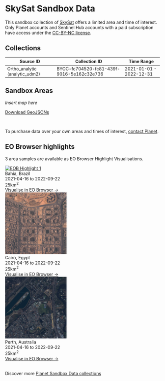 # SkySat Sandbox Data

This sandbox collection of <a href="../skysat/" target="_blank">SkySat</a> offers a limited area and time of interest. Only Planet accounts and Sentinel Hub accounts with a paid subscription have access under the <a href="https://creativecommons.org/licenses/by-nc/4.0/" target="_blank">CC-BY-NC license</a>.

## Collections
<table>
  <thead>
    <tr>
      <th>Source ID</th>
      <th>Collection ID</th>
      <th>Time Range</th>
    </tr>
  </thead>
  <tbody>
    <tr>
      <td>Ortho_analytic (analytic_udm2)</td>
      <td>BYOC-fc704520-fc81-439f-9016-5e162c32e736</td>
      <td>2021-01-01 - 2022-12-31</td>
    </tr>
   </tbody>
</table>

## Sandbox Areas
*Insert map here*

<a href="../skysat/polygons.geojson" download>Download GeoJSONs</a>

<br>

To purchase data over your own areas and times of interest, <a href="https://www.planet.com/contact-sales/#contact-sales)" target="_blank">contact Planet</a>. 

## EO Browser highlights
3 area samples are available as EO Browser Highlight Visualisations.
<br>
<div class="container33">
    <div class="image-card">
    <a href='https://apps.sentinel-hub.com/eo-browser/?zoom=14&lat=-9.46769&lng=-40.83146&themeId=PLANET_SANDBOX&visualizationUrl=https%3A%2F%2Fservices.sentinel-hub.com%2Fogc%2Fwms%2Fc0d9df19-9fb2-4191-89bd-4168678def5d&datasetId=fc704520-fc81-439f-9016-5e162c32e736&fromTime=2022-05-07T00%3A00%3A00.000Z&toTime=2022-05-07T23%3A59%3A59.999Z&layerId=TRUE-COLOR&demSource3D="MAPZEN"' target="_blank"><img src="skysat.png" alt="EOB Highlight 1" class="imagette"></a>
         <div class="info">
            <div class="title">Bahia, Brazil</div>
            <div class="text">
                2021-04-16 to 2022-09-22<br>
                25km<sup>2</sup>
            </div>
            <div class="eob-link"><a href='https://apps.sentinel-hub.com/eo-browser/?zoom=14&lat=-9.46769&lng=-40.83146&themeId=PLANET_SANDBOX&visualizationUrl=https%3A%2F%2Fservices.sentinel-hub.com%2Fogc%2Fwms%2Fc0d9df19-9fb2-4191-89bd-4168678def5d&datasetId=fc704520-fc81-439f-9016-5e162c32e736&fromTime=2022-05-07T00%3A00%3A00.000Z&toTime=2022-05-07T23%3A59%3A59.999Z&layerId=TRUE-COLOR&demSource3D="MAPZEN"' target="_blank">Visualise in EO Browser -></a></div>
        </div>
    </div>
    <div class="image-card">
    <a href='https://apps.sentinel-hub.com/eo-browser/?zoom=14&lat=30.05862&lng=31.47&themeId=PLANET_SANDBOX&visualizationUrl=https%3A%2F%2Fservices.sentinel-hub.com%2Fogc%2Fwms%2Fc0d9df19-9fb2-4191-89bd-4168678def5d&datasetId=fc704520-fc81¬-439f-9016-5e162c32e736&fromTime=2022-08-19T00%3A00%3A00.000Z&toTime=2022-08-19T23%3A59%3A59.999Z&layerId=TRUE-COLOR&demSource3D="MAPZEN"' target="_blank"><img src="SS_EGY.png" alt="EOB Highlight 2" class="imagette"></a>
        <div class="info">
            <div class="title">Cairo, Egypt</div>
            <div class="text">
                2021-04-16 to 2022-09-22<br>
                25km<sup>2</sup>
            </div>
           <div class="eob-link"><a href='https://apps.sentinel-hub.com/eo-browser/?zoom=14&lat=30.05862&lng=31.47&themeId=PLANET_SANDBOX&visualizationUrl=https%3A%2F%2Fservices.sentinel-hub.com%2Fogc%2Fwms%2Fc0d9df19-9fb2-4191-89bd-4168678def5d&datasetId=fc704520-fc81¬-439f-9016-5e162c32e736&fromTime=2022-08-19T00%3A00%3A00.000Z&toTime=2022-08-19T23%3A59%3A59.999Z&layerId=TRUE-COLOR&demSource3D="MAPZEN"' target="_blank">Visualise in EO Browser -></a></div>
        </div>
    </div>
    <div class="image-card">
    <a href='https://apps.sentinel-hub.com/eo-browser/?zoom=14&lat=-32.1112&lng=116.0231&themeId=PLANET_SANDBOX&visualizationUrl=https%3A%2F%2Fservices.sentinel-hub.com%2Fogc%2Fwms%2Fc0d9df19-9fb2-4191-89bd-4168678def5d&datasetId=fc704520-fc81-439f-9016-5e162c32e736&fromTime=2022-10-19T00%3A00%3A00.000Z&toTime=2022-10-19T23%3A59%3A59.999Z&layerId=TRUE-COLOR&demSource3D="MAPZEN"' target="_blank"><img src="SS_AUS.png" alt="EOB Highlight 3" class="imagette"></a>
        <div class="info">
            <div class="title">Perth, Australia</div>
            <div class="text">
                2021-04-16 to 2022-09-22<br>
                25km<sup>2</sup>
            </div>
            <div class="eob-link"><a href='https://apps.sentinel-hub.com/eo-browser/?zoom=14&lat=-32.1112&lng=116.0231&themeId=PLANET_SANDBOX&visualizationUrl=https%3A%2F%2Fservices.sentinel-hub.com%2Fogc%2Fwms%2Fc0d9df19-9fb2-4191-89bd-4168678def5d&datasetId=fc704520-fc81-439f-9016-5e162c32e736&fromTime=2022-10-19T00%3A00%3A00.000Z&toTime=2022-10-19T23%3A59%3A59.999Z&layerId=TRUE-COLOR&demSource3D="MAPZEN"' target="_blank">Visualise in EO Browser -></a></div>
        </div>
    </div>
</div>
<br>

Discover more <a href="../planet-sandbox-data/" target="_blank">Planet Sandbox Data collections</a>